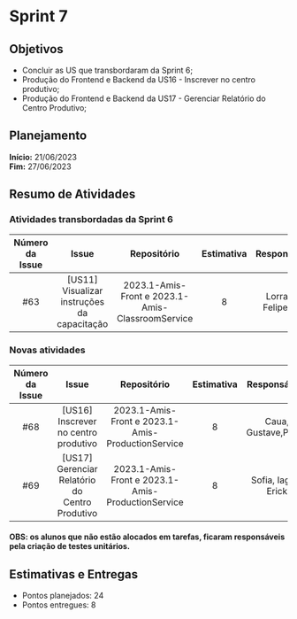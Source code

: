 # Sprint 7

## Objetivos

- Concluir as US que transbordaram da Sprint 6;
- Produção do Frontend e Backend da US16 - Inscrever no centro produtivo;
- Produção do Frontend e Backend da US17 - Gerenciar Relatório do Centro Produtivo;

## Planejamento
**Início:** 21/06/2023<br/>
**Fim:** 27/06/2023

## Resumo de Atividades


### Atividades transbordadas da Sprint 6

| Número da Issue |             Issue              |       Repositório       | Estimativa |           Responsáveis            |  Status   |
|:---------------:|:------------------------------:|:-----------------------:|:----------:|:---------------------------------:| :---: |
|       #63       |   [US11] Visualizar instruções da capacitação  |    2023.1-Amis-Front  e 2023.1-Amis-ClassroomService  |     8      |     Lorrayne, Felipe, Eric       |  Done |



### Novas atividades
| Número da Issue |             Issue              |       Repositório       | Estimativa |           Responsáveis            |  Status   |
|:---------------:|:------------------------------:|:-----------------------:|:----------:|:---------------------------------:| :---: |
|       #68      |   [US16] Inscrever no centro produtivo  |    2023.1-Amis-Front  e 2023.1-Amis-ProductionService  |     8      |     Caua, Gustave,Pedro    |  In progress |
|       #69     |   [US17] Gerenciar Relatório do Centro Produtivo  |    2023.1-Amis-Front  e 2023.1-Amis-ProductionService  |     8      |     Sofia, Iago e Erick    |  In progress |



#### OBS: os alunos que não estão alocados em tarefas, ficaram responsáveis pela criação de testes unitários.


## Estimativas e Entregas
* Pontos planejados: 24
* Pontos entregues: 8
